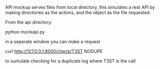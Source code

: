API mockup serves files from local directory, this simulates a rest API by making directories as the actions, and the object as the file requested.

From the api directory:

python mockapi.py 

in a seperate window you can make a request

curl http://127.0.0.1:8000/check/T3ST
NODUPE

to sumulate checking for a duplicate log where T3ST is the call
